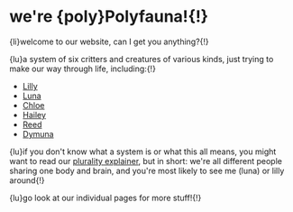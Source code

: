 # we're {poly}Polyfauna!{!}

{li}welcome to our website, can I get you anything?{!}

{lu}a system of six critters and creatures of various kinds, just trying to make our way through life, including:{!}
- [Lilly](lilly/intro.md)
- [Luna](luna/intro.md)
- [Chloe](chloe/intro.md)
- [Hailey](hailey/intro.md)
- [Reed](reed/intro.md)
- [Dymuna](dymuna/intro.md)

{lu}if you don't know what a system is or what this all means, you might want to read our [plurality explainer](plurality.md), but in short: we're all different people sharing one body and brain, and you're most likely to see me (luna) or lilly around{!}

{lu}go look at our individual pages for more stuff!{!}